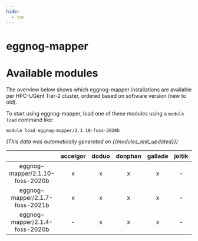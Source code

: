 ```yaml
---
hide:
  - toc
---
```


eggnog-mapper
=============

# Available modules


The overview below shows which eggnog-mapper installations are available per HPC-UGent Tier-2 cluster, ordered based on software version (new to old).

To start using eggnog-mapper, load one of these modules using a `module load` command like:

```shell
module load eggnog-mapper/2.1.10-foss-2020b
```

*(This data was automatically generated on {{modules_last_updated}})*  

| |accelgor|doduo|donphan|gallade|joltik|shinx|skitty|
| :---: | :---: | :---: | :---: | :---: | :---: | :---: | :---: |
|eggnog-mapper/2.1.10-foss-2020b|x|x|x|x|-|-|-|
|eggnog-mapper/2.1.7-foss-2021b|x|x|x|x|-|-|-|
|eggnog-mapper/2.1.4-foss-2020b|-|x|x|x|-|-|-|
